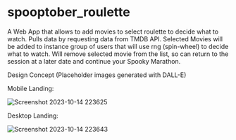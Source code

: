 # spooptober_roulette
A Web App that allows to add movies to select roulette to decide what to watch. Pulls data by requesting data from TMDB API. 
Selected Movies will be added to instance group of users that will use rng (spin-wheel) to decide what to watch.
Will remove selected movie from the list, so can return to the session at a later date and continue your Spooky Marathon.

Design Concept
(Placeholder images generated with DALL-E)

Mobile Landing:

![Screenshot 2023-10-14 223625](https://github.com/Glebeserker/spooptober_roulette/assets/71087238/71f774c6-e568-4411-a982-aeb2699c2abf)

Desktop Landing:

![Screenshot 2023-10-14 223643](https://github.com/Glebeserker/spooptober_roulette/assets/71087238/b17b8e63-6247-4583-8c6d-b5c7e4e59fd7)

